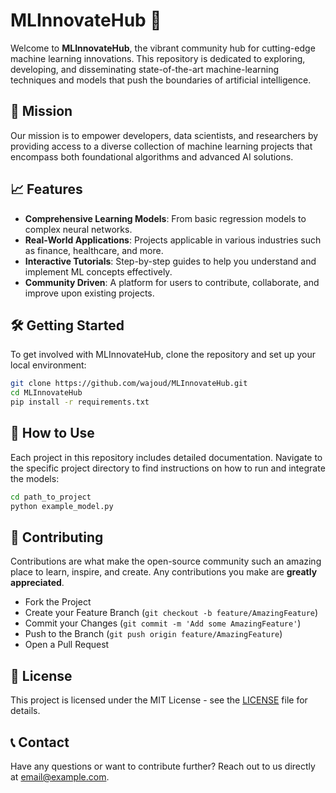# MLInnovateHub 🚀

Welcome to **MLInnovateHub**, the vibrant community hub for cutting-edge machine learning innovations. This repository is dedicated to exploring, developing, and disseminating state-of-the-art machine-learning techniques and models that push the boundaries of artificial intelligence.

## 🌟 Mission
Our mission is to empower developers, data scientists, and researchers by providing access to a diverse collection of machine learning projects that encompass both foundational algorithms and advanced AI solutions.

## 📈 Features
- **Comprehensive Learning Models**: From basic regression models to complex neural networks.
- **Real-World Applications**: Projects applicable in various industries such as finance, healthcare, and more.
- **Interactive Tutorials**: Step-by-step guides to help you understand and implement ML concepts effectively.
- **Community Driven**: A platform for users to contribute, collaborate, and improve upon existing projects.

## 🛠 Getting Started

To get involved with MLInnovateHub, clone the repository and set up your local environment:

```bash
git clone https://github.com/wajoud/MLInnovateHub.git
cd MLInnovateHub
pip install -r requirements.txt
```

## 📘 How to Use

Each project in this repository includes detailed documentation. Navigate to the specific project directory to find instructions on how to run and integrate the models:

```bash
cd path_to_project
python example_model.py
```

## 🤝 Contributing

Contributions are what make the open-source community such an amazing place to learn, inspire, and create. Any contributions you make are **greatly appreciated**.

- Fork the Project
- Create your Feature Branch (`git checkout -b feature/AmazingFeature`)
- Commit your Changes (`git commit -m 'Add some AmazingFeature'`)
- Push to the Branch (`git push origin feature/AmazingFeature`)
- Open a Pull Request

## 📜 License

This project is licensed under the MIT License - see the [LICENSE](LICENSE) file for details.

## 📞 Contact

Have any questions or want to contribute further? Reach out to us directly at [email@example.com](mailto:wajoudnoorani59@gmail.com).
